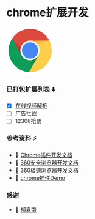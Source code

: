 # chrome扩展开发
[![chrome扩展文档](images/logo.png)](https://developer.chrome.com/extensions)

### 已打包扩展列表 :arrow_down:
- [x] [在线视频解析](crx/yinyuetai.crx)
- [ ] 广告拦截
- [ ] 12306抢票

### 参考资料 :zap:
- :link: [Chrome插件开发文档](https://developer.chrome.com/extensions)
- :link: [360安全浏览器开发文档](http://open.se.360.cn/open/extension_dev/overview.html)
- :link: [360极速浏览器开发文档](http://open.chrome.360.cn/extension_dev/overview.html)
- :link: [chrome插件Demo](https://github.com/sxei/chrome-plugin-demo)

### 感谢
- :link: [柳夏南](http://blog.liuxianan.com/chrome-plugin-develop.html)
